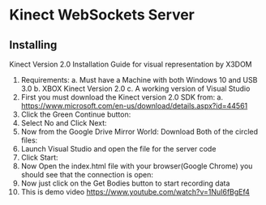 # Kinect WebSockets Server

## Installing
Kinect Version 2.0 Installation Guide for visual representation by X3DOM

1. Requirements:
a. Must have a Machine with both Windows 10 and USB 3.0
b. XBOX Kinect Version 2.0
c. A working version of Visual Studio
2. First you must download the Kinect version 2.0 SDK from:
a. https://www.microsoft.com/en-us/download/details.aspx?id=44561 
3. Click the Green Continue button:
4. Select No and Click Next:
5. Now from the Google Drive Mirror World: Download Both of the circled files:
6. Launch Visual Studio and open the file for the server code
7. Click Start:
8. Now Open the index.html file with your browser(Google Chrome) you should see that the connection is open: 
9. Now just click on the Get Bodies button to start recording data
10. This is demo video https://www.youtube.com/watch?v=1NuI6fBgEf4
